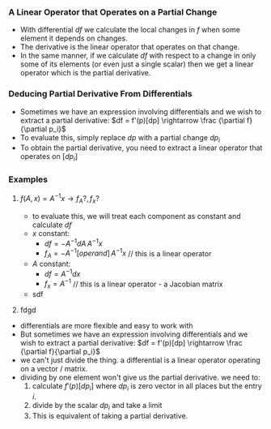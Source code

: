 ### A Linear Operator that Operates on a Partial Change
- With differential $df$ we calculate the local changes in $f$ when some element it depends on changes.
- The derivative is the linear operator that operates on that change.
- In the same manner, if we calculate $df$ with respect to a change in only some of its elements (or even just a single scalar) then we get a linear operator which is the partial derivative.
### Deducing Partial Derivative From Differentials
- Sometimes we have an expression involving differentials and we wish to extract a partial derivative: $df = f'(p)[dp] \rightarrow \frac {\partial f}{\partial p_i}$  
- To evaluate this, simply replace $dp$ with a partial change $dp_i$ 
- To obtain the partial derivative, you need to extract a linear operator that operates on $[dp_i]$ 



### Examples
1. $f(A, x) = A^{-1}x \rightarrow f_A?, f_x?$
   - to evaluate this, we will treat each component as constant and calculate $df$
   - $x$ constant: 
	   - $df = -A^{-1}dA\,A^{-1}x$
	   - $f_A = -A^{-1}[operand]\,A^{-1}x$ // this is a linear operator
   - $A$ constant:
	   - $df = A^{-1}dx$
	   - $f_x = A^{-1}$ // this is a linear operator - a Jacobian matrix
   - sdf
    
2. fdgd



- differentials are more flexible and easy to work with
- But sometimes we have an expression involving differentials and we wish to extract a partial derivative: $df = f'(p)[dp] \rightarrow \frac {\partial f}{\partial p_i}$  
- we can't just divide the thing. a differential is a linear operator operating on a vector / matrix.
- dividing by one element won't give us the partial derivative. we need to:
  1. calculate $f'(p)[dp_i]$ where $dp_i$ is zero vector in all places but the entry $i$.
  2. divide by the scalar $dp_i$ and take a limit
  3. This is equivalent of taking a partial derivative.
